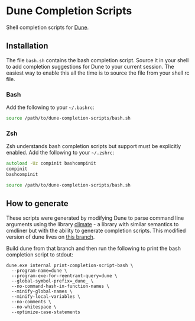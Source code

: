 # Dune Completion Scripts

Shell completion scripts for [Dune](https://github.com/ocaml/dune).

## Installation

The file `bash.sh` contains the bash completion script. Source it in your shell
to add completion suggestions for Dune to your current session. The easiest way
to enable this all the time is to source the file from your shell rc file.

### Bash

Add the following to your `~/.bashrc`:

```bash
source /path/to/dune-completion-scripts/bash.sh
```

### Zsh

Zsh understands bash completion scripts but support must be explicitly enabled.
Add the following to your `~/.zshrc`:

```zsh
autoload -Uz compinit bashcompinit
compinit
bashcompinit

source /path/to/dune-completion-scripts/bash.sh
```

## How to generate

These scripts were generated by modifying Dune to parse command line arguments
using the library [climate](https://github.com/gridbugs/climate) - a library
with similar semantics to cmdliner but with the ability to generate completion
scripts. This modified version of dune lives on [this
branch](https://github.com/gridbugs/dune/tree/climate).

Build dune from that branch and then run the following to print the bash
completion script to stdout:
```
dune.exe internal print-completion-script-bash \
  --program-name=dune \
  --program-exe-for-reentrant-query=dune \
  --global-symbol-prefix=_dune_ \
  --no-command-hash-in-function-names \
  --minify-global-names \
  --minify-local-variables \
  --no-comments \
  --no-whitespace \
  --optimize-case-statements
```
